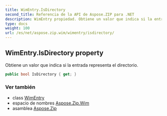 ```yaml
---
title: WimEntry.IsDirectory
second_title: Referencia de la API de Aspose.ZIP para .NET
description: WimEntry propiedad. Obtiene un valor que indica si la entrada representa el directorio.
type: docs
weight: 100
url: /es/net/aspose.zip.wim/wimentry/isdirectory/
---
```

## WimEntry.IsDirectory property

Obtiene un valor que indica si la entrada representa el directorio.

```csharp
public bool IsDirectory { get; }
```

### Ver también

* class [WimEntry](../)
* espacio de nombres [Aspose.Zip.Wim](../../wimentry/)
* asamblea [Aspose.Zip](../../../)


